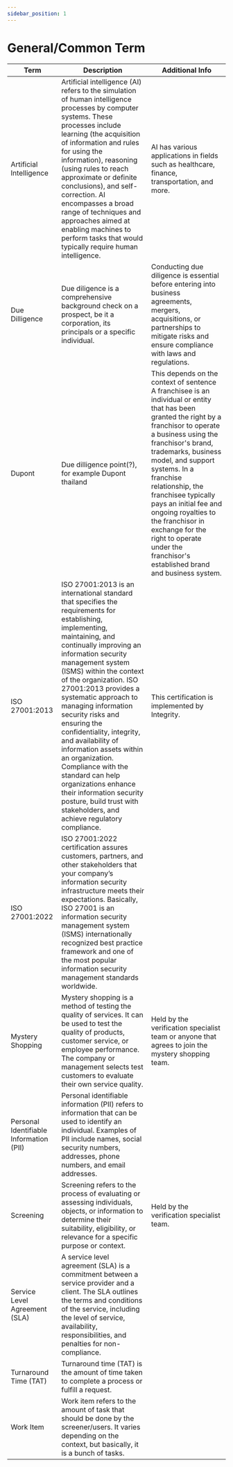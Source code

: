 ```yaml
---
sidebar_position: 1
---
```


# General/Common Term

| Term                                    | Description                                                                                                                                                                                                                                                                                                                                                                                                                                                                                                                                                                                                    | Additional Info                                                                                                                                                                                                                                                                                                                                                                                                                                           |
| --------------------------------------- | -------------------------------------------------------------------------------------------------------------------------------------------------------------------------------------------------------------------------------------------------------------------------------------------------------------------------------------------------------------------------------------------------------------------------------------------------------------------------------------------------------------------------------------------------------------------------------------------------------------- | --------------------------------------------------------------------------------------------------------------------------------------------------------------------------------------------------------------------------------------------------------------------------------------------------------------------------------------------------------------------------------------------------------------------------------------------------------- |
| Artificial Intelligence                 | Artificial intelligence (AI) refers to the simulation of human intelligence processes by computer systems. These processes include learning (the acquisition of information and rules for using the information), reasoning (using rules to reach approximate or definite conclusions), and self-correction. AI encompasses a broad range of techniques and approaches aimed at enabling machines to perform tasks that would typically require human intelligence.                                                                                                                                            | AI has various applications in fields such as healthcare, finance, transportation, and more.                                                                                                                                                                                                                                                                                                                                                              |
| Due Dilligence                          | Due diligence is a comprehensive background check on a prospect, be it a corporation, its principals or a specific individual.                                                                                                                                                                                                                                                                                                                                                                                                                                                                                 | Conducting due diligence is essential before entering into business agreements, mergers, acquisitions, or partnerships to mitigate risks and ensure compliance with laws and regulations.                                                                                                                                                                                                                                                                 |
| Dupont                                  | Due dilligence point(?), for example Dupont thailand                                                                                                                                                                                                                                                                                                                                                                                                                                                                                                                                                           | This depends on the context of sentence A franchisee is an individual or entity that has been granted the right by a franchisor to operate a business using the franchisor's brand, trademarks, business model, and support systems. In a franchise relationship, the franchisee typically pays an initial fee and ongoing royalties to the franchisor in exchange for the right to operate under the franchisor's established brand and business system. |
| ISO 27001:2013                          | ISO 27001:2013 is an international standard that specifies the requirements for establishing, implementing, maintaining, and continually improving an information security management system (ISMS) within the context of the organization. ISO 27001:2013 provides a systematic approach to managing information security risks and ensuring the confidentiality, integrity, and availability of information assets within an organization. Compliance with the standard can help organizations enhance their information security posture, build trust with stakeholders, and achieve regulatory compliance. | This certification is implemented by Integrity.                                                                                                                                                                                                                                                                                                                                                                                                           |
| ISO 27001:2022                          | ISO 27001:2022 certification assures customers, partners, and other stakeholders that your company’s information security infrastructure meets their expectations. Basically, ISO 27001 is an information security management system (ISMS) internationally recognized best practice framework and one of the most popular information security management standards worldwide.                                                                                                                                                                                                                                |                                                                                                                                                                                                                                                                                                                                                                                                                                                           |
| Mystery Shopping                        | Mystery shopping is a method of testing the quality of services. It can be used to test the quality of products, customer service, or employee performance. The company or management selects test customers to evaluate their own service quality.                                                                                                                                                                                                                                                                                                                                                            | Held by the verification specialist team or anyone that agrees to join the mystery shopping team.                                                                                                                                                                                                                                                                                                                                                         |
| Personal Identifiable Information (PII) | Personal identifiable information (PII) refers to information that can be used to identify an individual. Examples of PII include names, social security numbers, addresses, phone numbers, and email addresses.                                                                                                                                                                                                                                                                                                                                                                                               |                                                                                                                                                                                                                                                                                                                                                                                                                                                           |
| Screening                               | Screening refers to the process of evaluating or assessing individuals, objects, or information to determine their suitability, eligibility, or relevance for a specific purpose or context.                                                                                                                                                                                                                                                                                                                                                                                                                   | Held by the verification specialist team.                                                                                                                                                                                                                                                                                                                                                                                                                 |
| Service Level Agreement (SLA)           | A service level agreement (SLA) is a commitment between a service provider and a client. The SLA outlines the terms and conditions of the service, including the level of service, availability, responsibilities, and penalties for non-compliance.                                                                                                                                                                                                                                                                                                                                                           |                                                                                                                                                                                                                                                                                                                                                                                                                                                           |
| Turnaround Time (TAT)                   | Turnaround time (TAT) is the amount of time taken to complete a process or fulfill a request.                                                                                                                                                                                                                                                                                                                                                                                                                                                                                                                  |                                                                                                                                                                                                                                                                                                                                                                                                                                                           |
| Work Item                               | Work item refers to the amount of task that should be done by the screener/users. It varies depending on the context, but basically, it is a bunch of tasks.                                                                                                                                                                                                                                                                                                                                                                                                                                                   |                                                                                                                                                                                                                                                                                                                                                                                                                                                           |
